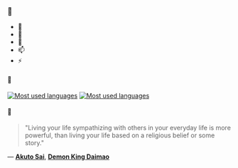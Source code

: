 ### 👋

- 🔭
- 🌱
- 💬
- 📫
- ⚡

#### 🧏

[![Most used languages](https://github-readme-stats-aynah.vercel.app/api/top-langs/?username=aynh&theme=solarized-dark&langs_count=6&layout=compact&hide_title=true)](https://github.com/anuraghazra/github-readme-stats#gh-dark-mode-only)
[![Most used languages](https://github-readme-stats-aynah.vercel.app/api/top-langs/?username=aynh&theme=solarized-light&langs_count=6&layout=compact&hide_title=true)](https://github.com/anuraghazra/github-readme-stats#gh-light-mode-only)

#### 💬

> "Living your life sympathizing with others in your everyday life is more powerful, than living your life based on a religious belief or some story."

&mdash; [**Akuto Sai**](https://myanimelist.net/character.php?q=Akuto%20Sai&cat=character), [**Demon King Daimao**](https://myanimelist.net/search/all?q=Demon%20King%20Daimao&cat=all)
